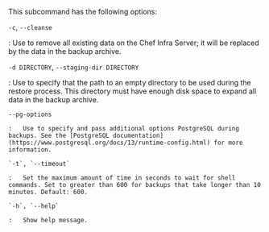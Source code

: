 This subcommand has the following options:

`-c`, `--cleanse`

:   Use to remove all existing data on the Chef Infra Server; it will be
    replaced by the data in the backup archive.

`-d DIRECTORY`, `--staging-dir DIRECTORY`

:   Use to specify that the path to an empty directory to be used during
    the restore process. This directory must have enough disk space to
    expand all data in the backup archive.

`--pg-options`

```suggestion
:   Use to specify and pass additional options PostgreSQL during backups. See the [PostgreSQL documentation](https://www.postgresql.org/docs/13/runtime-config.html) for more information.

`-t`, `--timeout`

:   Set the maximum amount of time in seconds to wait for shell commands. Set to greater than 600 for backups that take longer than 10 minutes. Default: 600.

`-h`, `--help`

:   Show help message.

